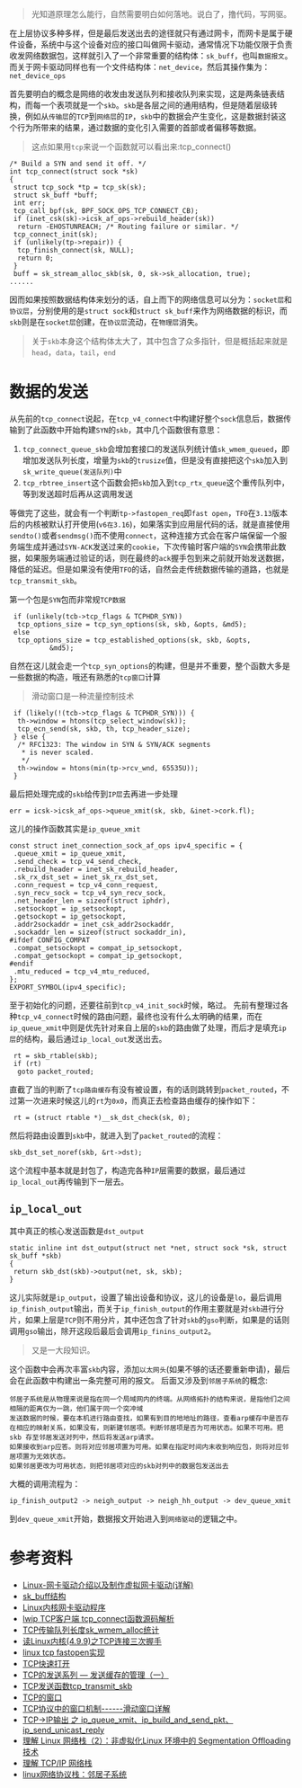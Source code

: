> 光知道原理怎么能行，自然需要明白如何落地。说白了，撸代码，写网驱。


在上层协议多种多样，但是最后发送出去的途径就只有通过网卡，而网卡是属于硬件设备，系统中与这个设备对应的接口叫做网卡驱动，通常情况下功能仅限于负责收发网络数据包，这样就引入了一个非常重要的结构体：`sk_buff`，也叫`数据报文`。而关于网卡驱动同样也有一个文件结构体：`net_device`，然后其操作集为：`net_device_ops`


首先要明白的概念是网络的收发由发送队列和接收队列来实现，这是两条链表结构，而每一个表项就是一个`skb`。`skb`是各层之间的通用结构，但是随着层级转换，例如从`传输层`的`TCP`到`网络层`的`IP`，`skb`中的数据会产生变化，这是数据封装这个行为所带来的结果，通过数据的变化引入需要的首部或者偏移等数据。
> 这点如果用`tcp`来说一个函数就可以看出来:tcp_connect()
```
/* Build a SYN and send it off. */
int tcp_connect(struct sock *sk)
{
 struct tcp_sock *tp = tcp_sk(sk);
 struct sk_buff *buff;
 int err;
 tcp_call_bpf(sk, BPF_SOCK_OPS_TCP_CONNECT_CB);
 if (inet_csk(sk)->icsk_af_ops->rebuild_header(sk))
  return -EHOSTUNREACH; /* Routing failure or similar. */
 tcp_connect_init(sk);
 if (unlikely(tp->repair)) {
  tcp_finish_connect(sk, NULL);
  return 0;
 }
 buff = sk_stream_alloc_skb(sk, 0, sk->sk_allocation, true);
......
```


因而如果按照数据结构体来划分的话，自上而下的网络信息可以分为：`socket层`和`协议层`，分别使用的是`struct sock`和`struct sk_buff`来作为网络数据的标识，而`skb`则是在`socket层`创建，在`协议层`流动，在`物理层`消失。
> 关于`skb`本身这个结构体太大了，其中包含了众多指针，但是概括起来就是`head`，`data`，`tail`，`end`


# 数据的发送
从先前的`tcp_connect`说起，在`tcp_v4_connect`中构建好整个`sock`信息后，数据传输到了此函数中开始构建`SYN`的`skb`，其中几个函数很有意思：
1. `tcp_connect_queue_skb`会增加套接口的发送队列统计值`sk_wmem_queued`，即增加发送队列长度，增量为`skb`的`trusize`值，但是没有直接把这个`skb`加入到`sk_write_queue(发送队列)`中
2. `tcp_rbtree_insert`这个函数会把`skb`加入到`tcp_rtx_queue`这个重传队列中，等到发送超时后再从这调用发送


等做完了这些，就会有一个判断`tp->fastopen_req`即`fast open`，`TFO`在`3.13`版本后的内核被默认打开使用(`v6在3.16`)，如果落实到应用层代码的话，就是直接使用`sendto()`或者`sendmsg()`而不使用`connect`，这种连接方式会在客户端保留一个服务端生成并通过`SYN-ACK`发送过来的`cookie`，下次传输时客户端的`SYN`会携带此数据，如果服务端通过验证的话，则在最终的`ack`握手包到来之前就开始发送数据，降低的延迟。但是如果没有使用`TFO`的话，自然会走传统数据传输的道路，也就是`tcp_transmit_skb`。


第一个包是`SYN`包而非常规`TCP数据`
```
 if (unlikely(tcb->tcp_flags & TCPHDR_SYN))
  tcp_options_size = tcp_syn_options(sk, skb, &opts, &md5);
 else
  tcp_options_size = tcp_established_options(sk, skb, &opts,
          &md5);
```
自然在这儿就会走一个`tcp_syn_options`的构建，但是并不重要，整个函数大多是一些数据的构造，哦还有熟悉的`tcp窗口`计算
> 滑动窗口是一种流量控制技术


```
 if (likely(!(tcb->tcp_flags & TCPHDR_SYN))) {
  th->window = htons(tcp_select_window(sk));
  tcp_ecn_send(sk, skb, th, tcp_header_size);
 } else {
  /* RFC1323: The window in SYN & SYN/ACK segments
   * is never scaled.
   */
  th->window = htons(min(tp->rcv_wnd, 65535U));
 }
```
最后把处理完成的`skb`给传到`IP层`去再进一步处理
```
err = icsk->icsk_af_ops->queue_xmit(sk, skb, &inet->cork.fl);
```
这儿的操作函数其实是`ip_queue_xmit`
```
const struct inet_connection_sock_af_ops ipv4_specific = {
 .queue_xmit = ip_queue_xmit,
 .send_check = tcp_v4_send_check,
 .rebuild_header = inet_sk_rebuild_header,
 .sk_rx_dst_set = inet_sk_rx_dst_set,
 .conn_request = tcp_v4_conn_request,
 .syn_recv_sock = tcp_v4_syn_recv_sock,
 .net_header_len = sizeof(struct iphdr),
 .setsockopt = ip_setsockopt,
 .getsockopt = ip_getsockopt,
 .addr2sockaddr = inet_csk_addr2sockaddr,
 .sockaddr_len = sizeof(struct sockaddr_in),
#ifdef CONFIG_COMPAT
 .compat_setsockopt = compat_ip_setsockopt,
 .compat_getsockopt = compat_ip_getsockopt,
#endif
 .mtu_reduced = tcp_v4_mtu_reduced,
};
EXPORT_SYMBOL(ipv4_specific);
```
至于初始化的问题，还要往前到`tcp_v4_init_sock`时候，略过。
先前有整理过各种`tcp_v4_connect`时候的路由问题，最终也没有什么太明确的结果，而在`ip_queue_xmit`中则是优先针对来自上层的`skb`的路由做了处理，而后才是填充`ip层`的结构，最后通过`ip_local_out`发送出去。
```
 rt = skb_rtable(skb);
 if (rt)
  goto packet_routed;
```
直截了当的判断了`tcp路由缓存`有没有被设置，有的话则跳转到`packet_routed`，不过第一次进来时候这儿的`rt`为`0x0`，而真正去检查路由缓存的操作如下：
```
 rt = (struct rtable *)__sk_dst_check(sk, 0);
```
然后将路由设置到`skb`中，就进入到了`packet_routed`的流程：
```
skb_dst_set_noref(skb, &rt->dst);
```
这个流程中基本就是封包了，构造完各种`IP`层需要的数据，最后通过`ip_local_out`再传输到下一层去。


## `ip_local_out`
其中真正的核心发送函数是`dst_output`
```
static inline int dst_output(struct net *net, struct sock *sk, struct sk_buff *skb)
{
 return skb_dst(skb)->output(net, sk, skb);
}
```
这儿实际就是`ip_output`，设置了输出设备和协议，这儿的设备是`lo`，最后调用`ip_finish_output`输出，而关于`ip_finish_output`的作用主要就是对`skb`进行分片，如果上层是`TCP`则不用分片，其中还包含了针对`skb`的`gso`判断，如果是的话则调用`gso`输出，除开这段后最后会调用`ip_finins_output2`。
> 又是一大段知识。


这个函数中会再次丰富`skb`内容，添加`以太网头`(如果不够的话还要重新申请)，最后会在此函数中构建出一条完整可用的报文。
后面又涉及到`邻居子系统`的概念:
```
邻居子系统是从物理来说是指在同一个局域网内的终端。从网络拓扑的结构来说，是指他们之间相隔的距离仅为一跳，他们属于同一个突冲域
发送数据的时候，要在本机进行路由查找，如果有到目的地地址的路径，查看arp缓存中是否存在相应的映射关系，如果没有，则新建邻居项。判断邻居项是否为可用状态。如果不可用。把skb 存至邻居发送对列中，然后将发送arp请求。
如果接收到arp应答。则将对应邻居项置为可用。如果在指定时间内末收到响应包，则将对应邻居项置为无效状态。
如果邻居更改为可用状态，则把邻居项对应的skb对列中的数据包发送出去
```
大概的调用流程为：
```
ip_finish_output2 -> neigh_output -> neigh_hh_output -> dev_queue_xmit
```
到`dev_queue_xmit`开始，数据报文开始进入到`网络驱动`的逻辑之中。


# 参考资料
* [Linux-网卡驱动介绍以及制作虚拟网卡驱动(详解)](https://cloud.tencent.com/developer/article/1012362)
* [sk_buff结构](http://www.mamicode.com/info-detail-2006217.html)
* [Linux内核网卡驱动程序](http://mark-shih.blogspot.com/2011/01/)
* [lwip TCP客户端 tcp_connect函数源码解析](https://blog.csdn.net/guozhongwei1/article/details/50482553)
* [TCP传输队列长度sk_wmem_alloc统计](https://blog.csdn.net/sinat_20184565/article/details/88723621)
* [读Linux内核(4.9.9)之TCP连接三次握手](https://blog.csdn.net/idwtwt/article/details/79339770)
* [linux tcp fastopen实现](http://www.cnhalo.net/2016/06/13/linux-tcp-fastopen/)
* [TCP快速打开](https://zh.wikipedia.org/wiki/TCP%E5%BF%AB%E9%80%9F%E6%89%93%E5%BC%80)
* [TCP的发送系列 — 发送缓存的管理（一）](https://blog.csdn.net/zhangskd/article/details/47862581)
* [TCP发送函数tcp_transmit_skb](https://blog.csdn.net/City_of_skey/article/details/84723087)
* [TCP的窗口](https://www.jianshu.com/p/9f59b937eaf1)
* [TCP协议中的窗口机制------滑动窗口详解](https://blog.csdn.net/m0_37962600/article/details/79951780)
* [TCP->IP输出 之 ip_queue_xmit、ip_build_and_send_pkt、ip_send_unicast_reply](http://www.linuxtcpipstack.com/636.html)
* [理解 Linux 网络栈（2）：非虚拟化Linux 环境中的 Segmentation Offloading 技术](https://www.cnblogs.com/sammyliu/p/5227121.html)
* [理解 TCP/IP 网络栈](https://cizixs.com/2017/07/27/understand-tcp-ip-network-stack/)
* [linux网络协议栈：邻居子系统](http://www.voidcn.com/article/p-vyishcsx-bea.html)